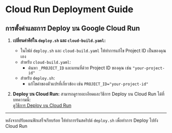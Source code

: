 # Cloud Run Deployment Guide

## การตั้งค่าและการ Deploy บน Google Cloud Run

1. **เปลี่ยนค่าคีย์ใน `deploy.sh` และ `cloud-build.yaml`:**
   - ในไฟล์ `deploy.sh` และ `cloud-build.yaml` ให้ทำการแก้ไข Project ID เป็นของคุณเอง
   - สำหรับ `cloud-build.yaml`:
     - ค้นหา `_PROJECT_ID` และแทนที่ด้วย Project ID ของคุณ เช่น `"your-project-id"`
   - สำหรับ `deploy.sh`:
     - แก้ไขค่าของตัวแปรที่เกี่ยวข้อง เช่น `PROJECT_ID="your-project-id"`

2. **Deploy บน Cloud Run:**
   สามารถดูรายละเอียดและวิธีการ Deploy บน Cloud Run ได้ที่บทความนี้:  
   [ดูวิธีการ Deploy บน Cloud Run](https://medium.com/p/98dda588406c)

---

หลังจากปรับคอนฟิกเสร็จเรียบร้อย ให้ทำการรันสคริปต์ `deploy.sh` เพื่อทำการ Deploy ไปยัง Cloud Run 
